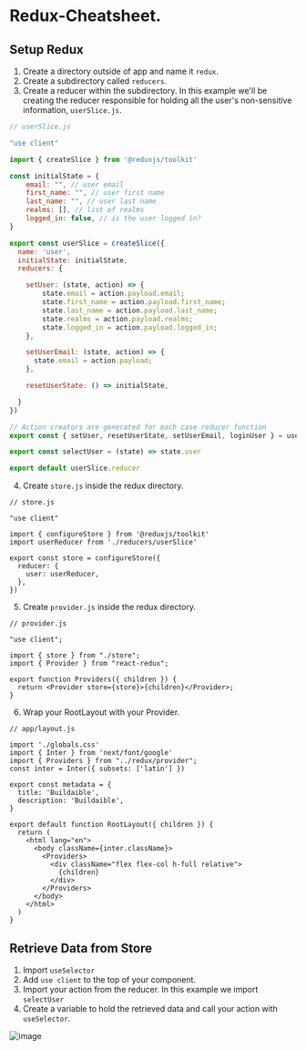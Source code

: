 # Redux-Cheatsheet.

<h2>Setup Redux</h2>  

1. Create a directory outside of app and name it `redux`.  
2. Create a subdirectory called `reducers`.  
3. Create a reducer within the subdirectory. In this example we'll be creating the reducer responsible for holding all the user's non-sensitive information, `userSlice.js`.  

```JavaScript
// userSlice.js

"use client"

import { createSlice } from '@reduxjs/toolkit'

const initialState = {
    email: "", // user email
    first_name: "", // user first name
    last_name: "", // user last name
    realms: [], // list of realms
    logged_in: false, // is the user logged in?
}

export const userSlice = createSlice({
  name: 'user',
  initialState: initialState,
  reducers: {

    setUser: (state, action) => {
        state.email = action.payload.email;
        state.first_name = action.payload.first_name;
        state.last_name = action.payload.last_name;
        state.realms = action.payload.realms;
        state.logged_in = action.payload.logged_in;
    },

    setUserEmail: (state, action) => {
      state.email = action.payload;
    },

    resetUserState: () => initialState,

  }
})

// Action creators are generated for each case reducer function
export const { setUser, resetUserState, setUserEmail, loginUser } = userSlice.actions

export const selectUser = (state) => state.user

export default userSlice.reducer
```  

4. Create `store.js` inside the redux directory.

```
// store.js

"use client"

import { configureStore } from '@reduxjs/toolkit'
import userReducer from './reducers/userSlice'

export const store = configureStore({
  reducer: {
    user: userReducer,
  },
})
```  

5. Create `provider.js` inside the redux directory.

```
// provider.js

"use client";

import { store } from "./store";
import { Provider } from "react-redux";

export function Providers({ children }) {
  return <Provider store={store}>{children}</Provider>;
}
```  

6. Wrap your RootLayout with your Provider.

```
// app/layout.js

import './globals.css'
import { Inter } from 'next/font/google'
import { Providers } from "../redux/provider";
const inter = Inter({ subsets: ['latin'] })

export const metadata = {
  title: 'Buildaible',
  description: 'Buildaible',
}

export default function RootLayout({ children }) {
  return (
    <html lang="en">
      <body className={inter.className}>
        <Providers>
          <div className="flex flex-col h-full relative">
            {children}
          </div>
        </Providers>
      </body>
    </html>
  )
}
```  

<h2>Retrieve Data from Store</h2>  

1. Import `useSelector`  
2. Add `use client` to the top of your component.  
3. Import your action from the reducer. In this example we import `selectUser`  
4. Create a variable to hold the retrieved data and call your action with `useSelector`.  

![image](https://github.com/sync-Matthew/Redux-Cheatsheet./assets/109091963/57d20de4-f359-4943-9d14-961cff16e8f5)

